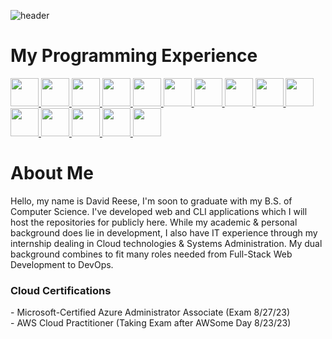 ![header](https://capsule-render.vercel.app/api?text=Let's%20Build%20Some%20Apps!🛠️&animation=fadeIn&type=waving&color=gradient&height=200&fontSize=60&fontAlignY=45)
<link rel="stylesheet" href="https://cdn.jsdelivr.net/gh/devicons/devicon@v2.15.1/devicon.min.css">

<h1> My Programming Experience </h1>
<p align="left">
  <a title="Visual Studio" href="https://visualstudio.microsoft.com/vs/features/">
    <img src="https://cdn.jsdelivr.net/gh/devicons/devicon/icons/visualstudio/visualstudio-plain.svg" width="45" height="45"/>
  </a>
  <a title=".NET Docs" href="https://learn.microsoft.com/en-us/dotnet/core/introduction">
    <img src="https://cdn.jsdelivr.net/gh/devicons/devicon/icons/dotnetcore/dotnetcore-original.svg" width="45" height="45"/>
  </a>
  <a title="C# Docs" href="https://learn.microsoft.com/en-us/dotnet/csharp/">
    <img src="https://cdn.jsdelivr.net/gh/devicons/devicon/icons/csharp/csharp-original.svg" width="45" height="45"/>
  </a>
  <a title="C++ Docs" href="https://en.cppreference.com/w/">
    <img src="https://cdn.jsdelivr.net/gh/devicons/devicon/icons/cplusplus/cplusplus-original.svg" width="45" height="45"/>
  </a>
  <a title="Red Hat Enterprise Linux" href="https://www.redhat.com/en/technologies/linux-platforms/enterprise-linux">
    <img src="https://cdn.jsdelivr.net/gh/devicons/devicon/icons/redhat/redhat-original.svg" width="45" height="45"/>
  </a>
  <a title="Svelte" href="https://svelte.dev/">
    <img src="https://cdn.jsdelivr.net/gh/devicons/devicon/icons/svelte/svelte-original.svg" width="45" height="45"/>
  </a>
  <a title="Amazon Web Services" href="https://aws.amazon.com/">
    <img src="https://cdn.jsdelivr.net/gh/devicons/devicon/icons/amazonwebservices/amazonwebservices-original.svg" width="45" height="45"/>
  </a>
  <a title="JavaScript" href="https://www.javascript.com/">
    <img src="https://cdn.jsdelivr.net/gh/devicons/devicon/icons/javascript/javascript-original.svg" width="45" height="45"/>
  </a>
  <a title="MongoDB" href="https://www.mongodb.com/">
    <img src="https://cdn.jsdelivr.net/gh/devicons/devicon/icons/mongodb/mongodb-original.svg" width="45" height="45"/>
  </a>
  <a title="My CLI Editor" href="https://neovim.io/">
    <img src="https://cdn.jsdelivr.net/gh/devicons/devicon/icons/vim/vim-original.svg" width="45" height="45"/>
  </a>
  <a title="Bash" href="https://www.gnu.org/software/bash/manual/html_node/index.html">
    <img src="https://cdn.jsdelivr.net/gh/devicons/devicon/icons/bash/bash-original.svg" width="45" height="45"/>
  </a>
  <a title="Ansible" href="https://www.ansible.com/">
    <img src="https://cdn.jsdelivr.net/gh/devicons/devicon/icons/ansible/ansible-original.svg" width="45" height="45"/>
  </a>
  <a title="MySQL" href="https://www.mysql.com/">
    <img src="https://cdn.jsdelivr.net/gh/devicons/devicon/icons/mysql/mysql-original.svg" width="45" height="45"/>
  </a>
  <a title="MS Azure" href="https://azure.microsoft.com/en-us/">
    <img src="https://cdn.jsdelivr.net/gh/devicons/devicon/icons/azure/azure-original.svg" width="45" height="45"/>
  </a>
  <a title="ReactJS" href="https://react.dev/">
    <img src="https://cdn.jsdelivr.net/gh/devicons/devicon/icons/react/react-original.svg" width="45" height="45"/>
  </a>
  
</p>

<h1> About Me </h1>

Hello, my name is David Reese, I'm soon to graduate with my B.S. of Computer Science. I've developed web and CLI applications which I will host the repositories for publicly here. While my academic & personal background does lie in development, I also have IT experience through my internship dealing in Cloud technologies & Systems Administration. My dual background combines to fit many roles needed from Full-Stack Web Development to DevOps.

<h3>Cloud Certifications</h3>
- Microsoft-Certified Azure Administrator Associate (Exam 8/27/23) <br>
- AWS Cloud Practitioner (Taking Exam after AWSome Day 8/23/23)

